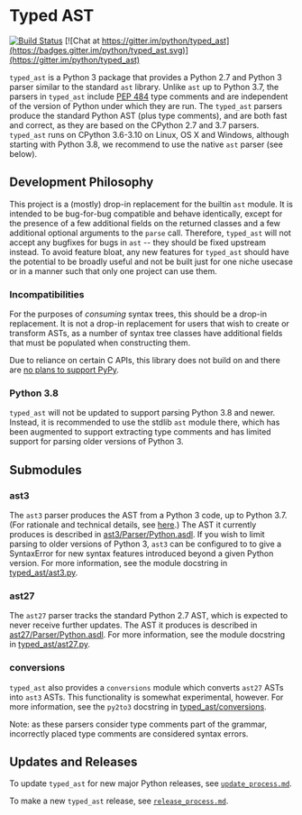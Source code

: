 # Typed AST

[![Build Status](https://travis-ci.org/python/typed_ast.svg?branch=master)](https://travis-ci.org/python/typed_ast)
[![Chat at https://gitter.im/python/typed_ast](https://badges.gitter.im/python/typed_ast.svg)](https://gitter.im/python/typed_ast)

`typed_ast` is a Python 3 package that provides a Python 2.7 and Python 3
parser similar to the standard `ast` library.  Unlike `ast` up to Python 3.7, the parsers in
`typed_ast` include [PEP 484](https://www.python.org/dev/peps/pep-0484/) type
comments and are independent of the version of Python under which they are run.
The `typed_ast` parsers produce the standard Python AST (plus type comments),
and are both fast and correct, as they are based on the CPython 2.7 and 3.7
parsers.  `typed_ast` runs on CPython 3.6-3.10 on Linux, OS X and Windows,
although starting with Python 3.8, we recommend to use the native `ast` parser
(see below).

## Development Philosophy

This project is a (mostly) drop-in replacement for the builtin `ast` module.  It is
intended to be bug-for-bug compatible and behave identically, except for the
presence of a few additional fields on the returned classes and a few
additional optional arguments to the `parse` call.  Therefore, `typed_ast` will
not accept any bugfixes for bugs in `ast` -- they should be fixed upstream
instead.  To avoid feature bloat, any new features for `typed_ast` should have
the potential to be broadly useful and not be built just for one niche usecase
or in a manner such that only one project can use them.

### Incompatibilities

For the purposes of *consuming* syntax trees, this should be a drop-in replacement.
It is not a drop-in replacement for users that wish to create or transform ASTs,
as a number of syntax tree classes have additional fields that must be populated
when constructing them.

Due to reliance on certain C APIs, this library does not build on and there
are [no plans to support PyPy](https://github.com/python/typed_ast/issues/111).

### Python 3.8

`typed_ast` will not be updated to support parsing Python 3.8 and
newer.  Instead, it is recommended to use the stdlib `ast` module
there, which has been augmented to support extracting type comments
and has limited support for parsing older versions of Python 3.

## Submodules
### ast3
The `ast3` parser produces the AST from a Python 3 code, up to Python 3.7. 
(For rationale and technical
details, see [here](update_process.md).)  The AST it currently produces is described in
[ast3/Parser/Python.asdl](ast3/Parser/Python.asdl).  If you wish to limit
parsing to older versions of Python 3, `ast3` can be configured to to give a
SyntaxError for new syntax features introduced beyond a given Python version.
For more information, see the module docstring in
[typed\_ast/ast3.py](typed_ast/ast3.py).

### ast27
The `ast27` parser tracks the standard Python 2.7 AST, which is expected to
never receive further updates. The AST it produces is described in
[ast27/Parser/Python.asdl](ast27/Parser/Python.asdl).  For more information,
see the module docstring in [typed\_ast/ast27.py](typed_ast/ast27.py).

### conversions
`typed_ast` also provides a `conversions` module which converts `ast27` ASTs
into `ast3` ASTs.  This functionality is somewhat experimental, however.  For
more information, see the `py2to3` docstring in
[typed\_ast/conversions](typed_ast/conversions.py).


Note: as these parsers consider type comments part of the grammar, incorrectly
placed type comments are considered syntax errors.

## Updates and Releases
To update `typed_ast` for new major Python releases, see [`update_process.md`](update_process.md).

To make a new `typed_ast` release, see [`release_process.md`](release_process.md).
